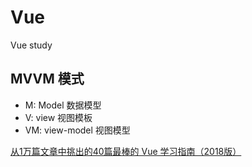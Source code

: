 # Vue
Vue study

## MVVM 模式
- M: Model 数据模型
- V: view 视图模板
- VM: view-model 视图模型


[从1万篇文章中挑出的40篇最棒的 Vue 学习指南（2018版）](https://zhuanlan.zhihu.com/p/33642051)
